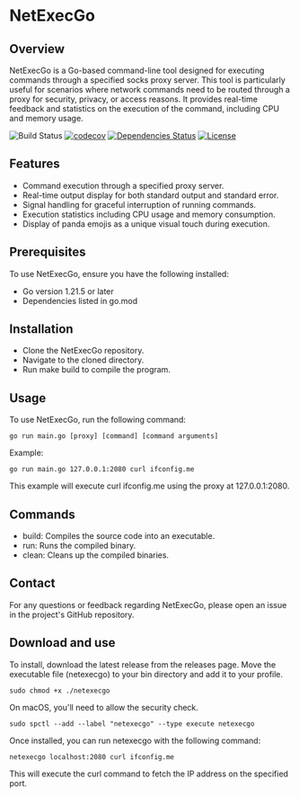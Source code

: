 # NetExecGo

## Overview
NetExecGo is a Go-based command-line tool designed for executing commands through a specified socks proxy server. This tool is particularly useful for scenarios where network commands need to be routed through a proxy for security, privacy, or access reasons. It provides real-time feedback and statistics on the execution of the command, including CPU and memory usage.

![Build Status](https://github.com/abedinia/NetExecGo/actions/workflows/ci.yml/badge.svg)
[![codecov](https://codecov.io/gh/abedinia/NetExecGo/branch/main/graph/badge.svg)](https://codecov.io/gh/abedinia/NetExecGo)
[![Dependencies Status](https://api.dependabot.com/badges/status?host=github&repo=abedinia/NetExecGo)](https://dependabot.com)
[![License](https://img.shields.io/github/license/abedinia/NetExecGo)](https://github.com/abedinia/NetExecGo/blob/main/LICENSE)



## Features
- Command execution through a specified proxy server.
- Real-time output display for both standard output and standard error.
- Signal handling for graceful interruption of running commands.
- Execution statistics including CPU usage and memory consumption.
- Display of panda emojis as a unique visual touch during execution.

## Prerequisites
To use NetExecGo, ensure you have the following installed:

- Go version 1.21.5 or later
- Dependencies listed in go.mod

## Installation
- Clone the NetExecGo repository.
- Navigate to the cloned directory.
- Run make build to compile the program.


## Usage
To use NetExecGo, run the following command:

```
go run main.go [proxy] [command] [command arguments]
```

Example:

```
go run main.go 127.0.0.1:2080 curl ifconfig.me
```

This example will execute curl ifconfig.me using the proxy at 127.0.0.1:2080.

## Commands
- build: Compiles the source code into an executable.
- run: Runs the compiled binary.
- clean: Cleans up the compiled binaries.

## Contact
For any questions or feedback regarding NetExecGo, please open an issue in the project's GitHub repository.


## Download and use

To install, download the latest release from the releases page. Move the executable file (netexecgo) to your bin directory and add it to your profile.

```
sudo chmod +x ./netexecgo
```

On macOS, you'll need to allow the security check.

```
sudo spctl --add --label "netexecgo" --type execute netexecgo
```

Once installed, you can run netexecgo with the following command:

```
netexecgo localhost:2080 curl ifconfig.me
```

This will execute the curl command to fetch the IP address on the specified port.